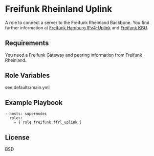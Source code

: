 Freifunk Rheinland Uplink
=========================

A role to connect a server to the Freifunk Rheinland Backbone.
You find further information at [Freifunk Hamburg IPv4-Uplink](http://wiki.freifunk.net/Freifunk_Hamburg/IPv4Uplink)
and [Freifunk KBU](https://kbu.freifunk.net/wiki/index.php?title=FFRL-Uplink).

Requirements
------------

You need a Freifunk Gateway and peering information from Freifunk Rheinland.

Role Variables
--------------

see defaults/main.yml

Example Playbook
----------------

    - hosts: supernodes
      roles:
        - { role freifunk.ffrl_uplink }

License
-------

BSD
